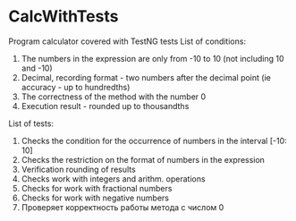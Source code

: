 # CalcWithTests
Program calculator covered with TestNG tests
List of conditions:
1. The numbers in the expression are only from -10 to 10 (not including 10 and -10)
2. Decimal, recording format - two numbers after the decimal point (ie accuracy - up to hundredths)
3. The correctness of the method with the number 0
4. Execution result - rounded up to thousandths

List of tests:
1. Checks the condition for the occurrence of numbers in the interval [-10: 10]
2. Checks the restriction on the format of numbers in the expression
3. Verification rounding of results
4. Checks work with integers and arithm. operations
5. Checks for work with fractional numbers
6. Checks for work with negative numbers
7. Проверяет корректность работы метода с числом 0
